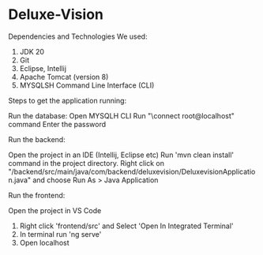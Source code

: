 # Deluxe-Vision


Dependencies and Technologies We used:

1. JDK 20
2. Git 
3. Eclipse, Intellij
4. Apache Tomcat (version 8)
5. MYSQLSH Command Line Interface (CLI)

Steps to get the application running:

Run the database:
Open MYSQLH CLI
Run "\connect root@localhost" command
Enter the password

Run the backend:

Open the project in an IDE (Intellij, Eclipse etc)
Run 'mvn clean install' command in the project directory.
Right click on "/backend/src/main/java/com/backend/deluxevision/DeluxevisionApplication.java" and choose Run As > Java Application

Run the frontend:

Open the project in VS Code
1. Right click 'frontend/src' and Select 'Open In Integrated Terminal'
2. In terminal run 'ng serve'
3. Open localhost 


